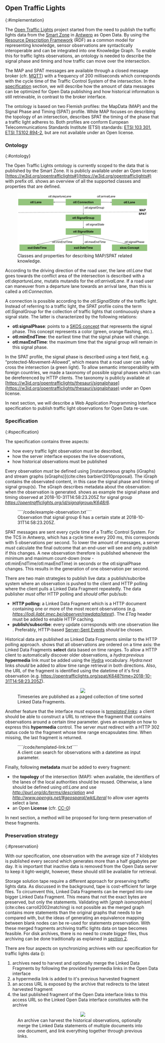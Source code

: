 ## Open Traffic Lights
{:#implementation}

The [Open Traffic Lights](https://opentrafficlights.org) project started from the need to publish the traffic lights data from the [Smart Zone](https://www.imeccityofthings.be/nl/smart-zone) in [Antwerp](https://www.openstreetmap.org/#map=19/51.21205/4.39717) as Open Data. By using the [Resource Description Framework]() (RDF) as a common model for representing knowledge, sensor observations are syntactically interoperable and can be integrated into one Knowledge Graph. To enable this for traffic lights observations, an ontology is needed to describe the signal phase and timing and how traffic can move over the intersection.

The MAP and SPAT messages are available through a closed message broker (cfr. [MQTT](https://mosquitto.org/)) with a frequency of 200 milliseconds which corresponds with the cycle time of the Traffic Control System of the intersection. In the [specification](#Specification) section, we will describe how the amount of data messages can be optimized for Open Data publishing and how historical information is still retrievable, in contrast to the broker interface.

The ontology is based on two Flemish profiles: the MapData (MAP) and the Signal Phase and Timing (SPAT) profile. While MAP focuses on describing the topology of an intersection, describes SPAT the timing of the phase that a traffic light adheres to. Both profiles are conform European Telecommunications Standards Institute (ETSI) standards: [ETSI 103 301](https://www.etsi.org/deliver/etsi_ts/103300_103399/103301/01.01.01_60/ts_103301v010101p.pdf), [ETSI TS102 894-2](https://www.etsi.org/deliver/etsi_ts/102800_102899/10289402/01.01.01_60/ts_10289402v010101p.pdf), but are not available under an Open license.

### Ontology
 {:#ontology}

The Open Traffic Lights ontology is currently scoped to the data that is published by the Smart Zone. It is publicly available under an Open license: [https://w3id.org/opentrafficlights#](https://w3id.org/opentrafficlights#) with prefix otl. [](#otl-ontology) shows an overview of all the supported classes and properties that are defined.

<figure id="otl-ontology">
<center>
<img src="img/otl-ontology.svg">
</center>
<figcaption markdown="block">
Classes and properties for describing MAP/SPAT related knowledge.
</figcaption>
</figure>

According to the driving direction of the road user, the lane _otl:Lane_ that goes towards the conflict area of the intersection is described with a _otl:departureLane_, mutatis mutandis for the _otl:arrivalLane_. If a road user can maneuver from a departure lane towards an arrival lane, than this is called a _otl:Connection_. 

A connection is possible according to the _otl:SignalState_ of the traffic light. Instead of referring to a traffic light, the SPAT profile coins the term _otl:SignalGroup_ for the collection of traffic lights that continuously share a signal state. The latter is characterized by the following relations:

* **otl:signalPhase**: points to a [SKOS concept](http://www.w3.org/2004/02/skos/core#Concept) that represents the signal phase. This concept represents a color (green, orange flashing, etc.).
* **otl:minEndTime**: the earliest time that the signal phase will change. 
* **otl:maxEndTime**: the maximum time that the signal group will remain in this signal phase.

In the SPAT profile, the signal phase is described using a text field, e.g. “protected-Movement-Allowed”, which means that a road user can safely cross the intersection (a green light). To allow semantic interoperability with foreign countries, we made a taxonomy of possible signal phases which can be dereferenced by HTTP clients. The taxonomy is publicly available at [https://w3id.org/opentrafficlights/thesauri/signalphase](https://w3id.org/opentrafficlights/thesauri/signalphase) under an Open license.

In next section, we will describe a Web Application Programming Interface specification to publish traffic light observations for Open Data re-use. 

### Specification
{:#specification}

The specification contains three aspects:

* how every traffic light observation must be described,
* how the server interface exposes the live observations,
* how historical observations must be published

Every observation _must_ be defined using [instantaneous graphs (iGraphs) and stream graphs (sGraphs)](cite:cites barbieri2010proposal). The iGraph contains the observated content, in this case the signal phase and timing of signal group(s). The sGraph describes metadata about the observation: when the observation is generated. [](#example-observation) shows as example the signal phase and timing observed at 2018-10-31T14:58:23.205Z for signal group *https://opentrafficlights.org/id/signalgroup/K648/6*. 

<figure id="example-observation" class="listing">
````/code/example-observation.txt````
<figcaption markdown="block">
Observation that signal group 6 has a certain state at 2018-10-31T14:58:23.205Z.
</figcaption>
</figure>

SPAT messages are sent every cycle time of a Traffic Control System. For the TCS in Antwerp, which has a cycle time every 200 ms, this corresponds with 5 observations per second. To lower the amount of messages, a server _must_ calculate the final outcome that an end-user will see and only publish if this changes. A new observation therefore is published whenever the minimum and maximum count-down (now - otl:minEndTime/otl:maxEndTime) in seconds or the otl:signalPhase changes. This results in the generation of one observation per second.

There are two main strategies to publish live data: a publish/subcribe system where an observation is pushed to the client and HTTP polling where the client pulls a Linked Data Fragment repeatedly. 
The data publisher _must_ offer HTTP polling and _should_ offer pub/sub:

* **HTTP polling**: a Linked Data Fragment which is a HTTP document containing one or more of the most recent observations (e.g. _https://lodi.ilabt.imec.be/observer/rawdata/latest_). The _ETag_ header must be added to enable HTTP caching.
* **publish/subscribe**: every update corresponds with one observation like [](#example-observation). Preferably, HTTP-based [Server-Sent Events](https://developer.mozilla.org/en-US/docs/Web/API/Server-sent_events/Using_server-sent_events) _should_ be chosen.

Historical data are published as Linked Data Fragments similar to the HTTP polling approach. [](#timeseries) shows that all observations are ordered on a time axis: the Linked Data Fragments **select** data based on time ranges. To allow a HTTP client to automatically discover older observations, a _hydra:previous_ **hypermedia** link _must_ be added using the [Hydra](https://www.hydra-cg.com/spec/latest/core/) vocabulary. _Hydra:next_ links _should_ be added to allow time range retrieval in both directions. Also, the URL of the fragment is identified using the datetime of it's first observation (e.g. https://opentrafficlights.org/spat/K648?time=2018-10-31T14:58:23.205Z).

<figure id="timeseries">
<center>
<img src="img/timeseries.svg">
</center>
<figcaption markdown="block">
Timeseries are published as a paged collection of time sorted Linked Data Fragments. 
</figcaption>
</figure>

Another feature that the interface _must_ expose is *[templated links](https://www.hydra-cg.com/spec/latest/core/#templated-links)*: a client should be able to construct a URL to retrieve the fragment that contains observations around a certain *time* parameter. [](#templated-link) gives an example on how to express this **hypermedia** control. The server _must_ redirect with a HTTP 302 status code to the fragment whose time range encapsulates *time*. When missing, the last fragment is returned.

<figure id="templated-link" class="listing">
````/code/templated-link.txt````
<figcaption markdown="block">
A client can search for observations with a datetime as input parameter.
</figcaption>
</figure>

Finally, following **metadata** _must_ be added to every fragment:

* the **topology** of the intersection (MAP): when available, the identifiers of the lanes of the local authorities should be reused. Otherwise, a lane should be defined using _otl:Lane_ and use _http://purl.org/dc/terms/description_ and _http://www.opengis.net/#geosparql/wktLiteral_ to allow user agents select a lane.
* an Open **License** (cfr. [CC-0](https://creativecommons.org/publicdomain/zero/1.0/))

In next section, a method will be proposed for long-term preservation of these fragments.

### Preservation strategy
{:#preservation}

With our specification, one observation with the average size of 7 kilobytes is published every second which generates more than a half gigabytes per day. It is important that inactive data is removed from the Open Data server to keep it light-weight, however, these should still be available for retrieval. 

Storage solution tape require a different approach for preserving traffic lights data. As discussed in the background, tape is cost-efficient for large files. To circumvent this, Linked Data Fragments can be merged into one bigger Linked Data Fragment. This means that not the exact bytes are preserved, but only the statements. Validating with [_graph isomorphism_](cite:cites carroll2002matching) is not possible as the merged graph contains more statements than the original graphs that needs to be compared with, but the ideas of generating an equivalence mapping between blank nodes can be re-used for statements preservation. With these merged fragments archiving traffic lights data on tape becomes feasible. For disk archives, there is no need to create bigger files, thus archiving can be done traditionally as explained in [section 2](#background).

There are four aspects on synchronizing archives with our specification for traffic lights data ([](#timeseries-archive)):

 1. archives need to harvest and optionally merge the Linked Data Fragments by following the provided hypermedia links in the Open Data interface
 2. a hypermedia link is added to it's previous harvested fragment
 3. an access URL is exposed by the archive that redirects to the latest harvested fragment
 4. the last published fragment of the Open Data interface links to this access URL so the Linked Open Data interface constitutes with the archive

<figure id="timeseries-archive">
<center>
<img src="img/timeseries-archive.svg">
</center>
<figcaption markdown="block">
An archive can harvest the historical observations, optionally merge the Linked Data statements of multiple documents into one document, and link everything together through previous links.
</figcaption>
</figure>




